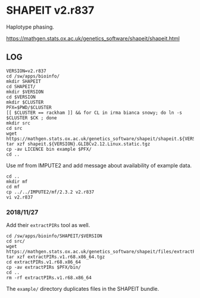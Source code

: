 SHAPEIT v2.r837
===============

Haplotype phasing.

<https://mathgen.stats.ox.ac.uk/genetics_software/shapeit/shapeit.html>

LOG
---

    VERSION=v2.r837
    cd /sw/apps/bioinfo/
    mkdir SHAPEIT
    cd SHAPEIT/
    mkdir $VERSION
    cd $VERSION
    mkdir $CLUSTER
    PFX=$PWD/$CLUSTER
    [[ $CLUSTER == rackham ]] && for CL in irma bianca snowy; do ln -s $CLUSTER $CK ; done
    mkdir src
    cd src
    wget https://mathgen.stats.ox.ac.uk/genetics_software/shapeit/shapeit.${VERSION}.GLIBCv2.12.Linux.static.tgz
    tar xzf shapeit.${VERSION}.GLIBCv2.12.Linux.static.tgz 
    cp -av LICENCE bin example $PFX/
    cd ..

Use mf from IMPUTE2 and add message about availability of example data.

    cd ..
    mkdir mf
    cd mf
    cp ../../IMPUTE2/mf/2.3.2 v2.r837
    vi v2.r837 


### 2018/11/27

Add their `extractPIRs` tool as well.

    cd /sw/apps/bioinfo/SHAPEIT/$VERSION
    cd src/
    wget https://mathgen.stats.ox.ac.uk/genetics_software/shapeit/files/extractPIRs.v1.r68.x86_64.tgz
    tar xzf extractPIRs.v1.r68.x86_64.tgz 
    cd extractPIRs.v1.r68.x86_64
    cp -av extractPIRs $PFX/bin/
    cd ..
    rm -rf extractPIRs.v1.r68.x86_64

The `example/` directory duplicates files in the SHAPEIT bundle.

